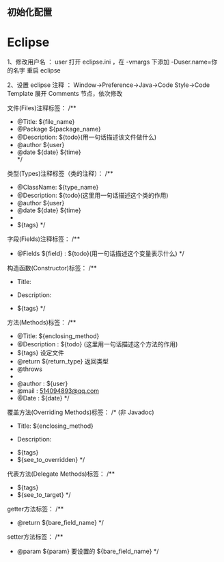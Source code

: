 ## 初始化配置

# Eclipse
1、修改用户名 ： user
    打开 eclipse.ini ，在 -vmargs 下添加 -Duser.name=你的名字
    重启 eclipse
    
2、设置 eclipse 注释 ： Window->Preference->Java->Code Style->Code Template
    展开 Comments 节点，依次修改
    
文件(Files)注释标签：
/**   
 * @Title: ${file_name} 
 * @Package ${package_name} 
 * @Description: ${todo}(用一句话描述该文件做什么) 
 * @author ${user}   
 * @date ${date} ${time}   
 */
 
类型(Types)注释标签（类的注释）：
/** 
 * @ClassName: ${type_name} 
 * @Description: ${todo}(这里用一句话描述这个类的作用) 
 * @author ${user}
 * @date ${date} ${time} 
 * 
 * ${tags} 
 */
 
字段(Fields)注释标签：
/** 
 * @Fields ${field} : ${todo}(用一句话描述这个变量表示什么) 
 */
 
构造函数(Constructor)标签：
/** 
 * <p>Title: </p> 
 * <p>Description: </p> 
 * ${tags} 
 */
 
方法(Methods)标签：
/**
 * @Title: ${enclosing_method} 
 * @Description : ${todo} (这里用一句话描述这个方法的作用)
 * ${tags}    设定文件 
 * @return ${return_type}    返回类型
 * @throws 
 *
 * @author : ${user}
 * @mail : 514094893@qq.com
 * @Date : ${date}
 */
 
覆盖方法(Overriding Methods)标签：
/* (非 Javadoc) 
 * <p>Title: ${enclosing_method}</p> 
 * <p>Description: </p> 
 * ${tags} 
 * ${see_to_overridden} 
 */
 
代表方法(Delegate Methods)标签：
/**
 * ${tags}
 * ${see_to_target}
 */
 
getter方法标签：
/** 
 * @return ${bare_field_name} 
 */
 
setter方法标签：
/** 
 * @param ${param} 要设置的 ${bare_field_name} 
 */